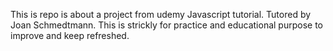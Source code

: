 This is repo is about a project from udemy Javascript tutorial. Tutored by Joan Schmedtmann. 
This is strickly for practice and educational purpose to improve and keep refreshed.

